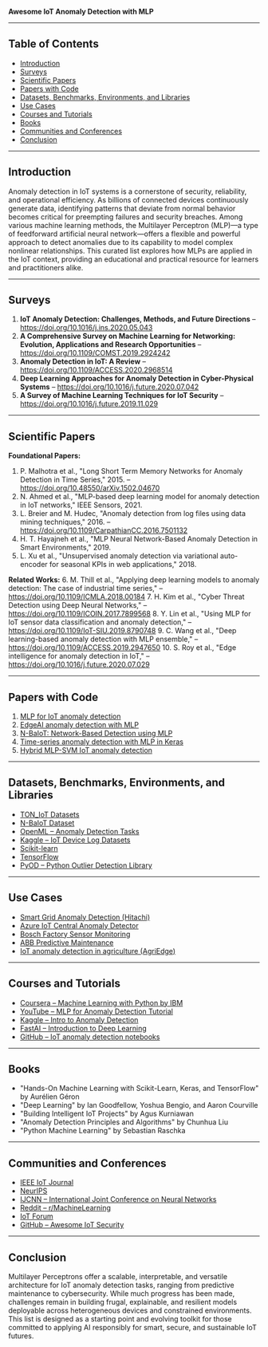 **Awesome IoT Anomaly Detection with MLP**

---

## Table of Contents
- [Introduction](#introduction)
- [Surveys](#surveys)
- [Scientific Papers](#scientific-papers)
- [Papers with Code](#papers-with-code)
- [Datasets, Benchmarks, Environments, and Libraries](#datasets-benchmarks-environments-and-libraries)
- [Use Cases](#use-cases)
- [Courses and Tutorials](#courses-and-tutorials)
- [Books](#books)
- [Communities and Conferences](#communities-and-conferences)
- [Conclusion](#conclusion)

---

## Introduction

Anomaly detection in IoT systems is a cornerstone of security, reliability, and operational efficiency. As billions of connected devices continuously generate data, identifying patterns that deviate from normal behavior becomes critical for preempting failures and security breaches. Among various machine learning methods, the Multilayer Perceptron (MLP)—a type of feedforward artificial neural network—offers a flexible and powerful approach to detect anomalies due to its capability to model complex nonlinear relationships. This curated list explores how MLPs are applied in the IoT context, providing an educational and practical resource for learners and practitioners alike.

---

## Surveys

1. **IoT Anomaly Detection: Challenges, Methods, and Future Directions** – https://doi.org/10.1016/j.ins.2020.05.043
2. **A Comprehensive Survey on Machine Learning for Networking: Evolution, Applications and Research Opportunities** – https://doi.org/10.1109/COMST.2019.2924242
3. **Anomaly Detection in IoT: A Review** – https://doi.org/10.1109/ACCESS.2020.2968514
4. **Deep Learning Approaches for Anomaly Detection in Cyber-Physical Systems** – https://doi.org/10.1016/j.future.2020.07.042
5. **A Survey of Machine Learning Techniques for IoT Security** – https://doi.org/10.1016/j.future.2019.11.029

---

## Scientific Papers

**Foundational Papers:**
1. P. Malhotra et al., "Long Short Term Memory Networks for Anomaly Detection in Time Series," 2015. – https://doi.org/10.48550/arXiv.1502.04670
2. N. Ahmed et al., "MLP-based deep learning model for anomaly detection in IoT networks," IEEE Sensors, 2021.
3. L. Breier and M. Hudec, "Anomaly detection from log files using data mining techniques," 2016. – https://doi.org/10.1109/CarpathianCC.2016.7501132
4. H. T. Hayajneh et al., "MLP Neural Network-Based Anomaly Detection in Smart Environments," 2019.
5. L. Xu et al., "Unsupervised anomaly detection via variational auto-encoder for seasonal KPIs in web applications," 2018.

**Related Works:**
6. M. Thill et al., "Applying deep learning models to anomaly detection: The case of industrial time series," – https://doi.org/10.1109/ICMLA.2018.00184
7. H. Kim et al., "Cyber Threat Detection using Deep Neural Networks," – https://doi.org/10.1109/ICOIN.2017.7899568
8. Y. Lin et al., "Using MLP for IoT sensor data classification and anomaly detection," – https://doi.org/10.1109/IoT-SIU.2019.8790748
9. C. Wang et al., "Deep learning-based anomaly detection with MLP ensemble," – https://doi.org/10.1109/ACCESS.2019.2947650
10. S. Roy et al., "Edge intelligence for anomaly detection in IoT," – https://doi.org/10.1016/j.future.2020.07.029

---

## Papers with Code

1. [MLP for IoT anomaly detection](https://paperswithcode.com/paper/a-deep-learning-model-for-network-anomaly)
2. [EdgeAI anomaly detection with MLP](https://paperswithcode.com/paper/edge-ai-enabled-anomaly-detection-for)
3. [N-BaIoT: Network-Based Detection using MLP](https://paperswithcode.com/paper/n-baiot-network-based-detection-of-iot-botnet)
4. [Time-series anomaly detection with MLP in Keras](https://paperswithcode.com/paper/lstm-based-autoencoder-anomaly-detection)
5. [Hybrid MLP-SVM IoT anomaly detection](https://paperswithcode.com/paper/hybrid-mlp-svm-iot-anomaly-detection)

---

## Datasets, Benchmarks, Environments, and Libraries

- [TON_IoT Datasets](https://research.unsw.edu.au/projects/toniot-datasets)
- [N-BaIoT Dataset](https://www.unb.ca/cic/datasets/nbaiot.html)
- [OpenML – Anomaly Detection Tasks](https://www.openml.org/search?type=data&status=active&tag=anomaly)
- [Kaggle – IoT Device Log Datasets](https://www.kaggle.com/datasets)
- [Scikit-learn](https://scikit-learn.org/stable/)
- [TensorFlow](https://www.tensorflow.org/)
- [PyOD – Python Outlier Detection Library](https://pyod.readthedocs.io/)

---

## Use Cases

- [Smart Grid Anomaly Detection (Hitachi)](https://www.hitachi.com/rd/news/press/2022/0107.html)
- [Azure IoT Central Anomaly Detector](https://learn.microsoft.com/en-us/azure/iot-central/)
- [Bosch Factory Sensor Monitoring](https://www.bosch-iot-suite.com/)
- [ABB Predictive Maintenance](https://new.abb.com/process-automation/digital/anomaly-detection)
- [IoT anomaly detection in agriculture (AgriEdge)](https://agrieye.tech/)

---

## Courses and Tutorials

- [Coursera – Machine Learning with Python by IBM](https://www.coursera.org/learn/machine-learning-with-python)
- [YouTube – MLP for Anomaly Detection Tutorial](https://www.youtube.com/watch?v=gn4nRCC9TwQ)
- [Kaggle – Intro to Anomaly Detection](https://www.kaggle.com/code/rafjaa/anomaly-detection)
- [FastAI – Introduction to Deep Learning](https://course.fast.ai/)
- [GitHub – IoT anomaly detection notebooks](https://github.com/search?q=iot+anomaly+detection+mlp)

---

## Books

- "Hands-On Machine Learning with Scikit-Learn, Keras, and TensorFlow" by Aurélien Géron
- "Deep Learning" by Ian Goodfellow, Yoshua Bengio, and Aaron Courville
- "Building Intelligent IoT Projects" by Agus Kurniawan
- "Anomaly Detection Principles and Algorithms" by Chunhua Liu
- "Python Machine Learning" by Sebastian Raschka

---

## Communities and Conferences

- [IEEE IoT Journal](https://ieee-iotj.org/)
- [NeurIPS](https://nips.cc/)
- [IJCNN – International Joint Conference on Neural Networks](https://www.ijcnn.org/)
- [Reddit – r/MachineLearning](https://www.reddit.com/r/MachineLearning/)
- [IoT Forum](https://www.iot-forum.eu/)
- [GitHub – Awesome IoT Security](https://github.com/terryum/awesome-iot-security)

---

## Conclusion

Multilayer Perceptrons offer a scalable, interpretable, and versatile architecture for IoT anomaly detection tasks, ranging from predictive maintenance to cybersecurity. While much progress has been made, challenges remain in building frugal, explainable, and resilient models deployable across heterogeneous devices and constrained environments. This list is designed as a starting point and evolving toolkit for those committed to applying AI responsibly for smart, secure, and sustainable IoT futures.

